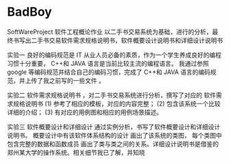# BadBoy
SoftWareProject
软件工程概论作业
以二手书交易系统为基础，进行的分析，最终书写出二手书交易软件需求规格说明书，软件概要设计说明书和详细设计说明书

实验一 良好的编码规范是 IT 从业人员必备的素质，作为一个学生养成良好的编程习惯十分重要， C++和 JAVA 语言是当前比较主流的编程语言。 我通过参照 google 等编码规范并结合自己的编码习惯，完成了 C++和 JAVA 语言的编码规范，并上传了我之前写的一些文件 。

实验二 软件需求规格说明书 ，对二手书交易系统进行分析，撰写了对应的 软件需求规格说明书 (1) 参考了相应的模板，对应的内容完整； (2) 包含该系统一个比较详细的介绍； (3) 有对应的用例图和相应的用例场景描述。

实验三 软件概要设计和详细设计 通过实例分析，书写了软件概要设计和详细设计说明书。 概要设计中有该软件体系结构的设计 画出了该系统的类图， 每个类图中包含完整的数据和函数成员 画出了类与类之间的关系。详细设计说明书是借鉴的郑州某大学的操作系统。相关细节我已了解，并知晓
